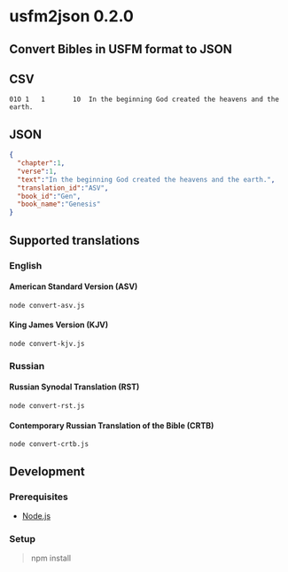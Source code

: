 # usfm2json 0.2.0
Convert Bibles in USFM format to JSON
----

## CSV

```csv
01O	1	1		10	In the beginning God created the heavens and the earth.
```

## JSON

```json
{
  "chapter":1,
  "verse":1,
  "text":"In the beginning God created the heavens and the earth.",
  "translation_id":"ASV",
  "book_id":"Gen",
  "book_name":"Genesis"
}
```

## Supported translations

### English

#### American Standard Version (ASV)
```
node convert-asv.js
```

#### King James Version (KJV)
```
node convert-kjv.js
```

### Russian

#### Russian Synodal Translation (RST)
```
node convert-rst.js
```

#### Contemporary Russian Translation of the Bible (CRTB)
```
node convert-crtb.js
```

## Development

### Prerequisites
- [Node.js](https://www.nodejs.org)

### Setup
> npm install
